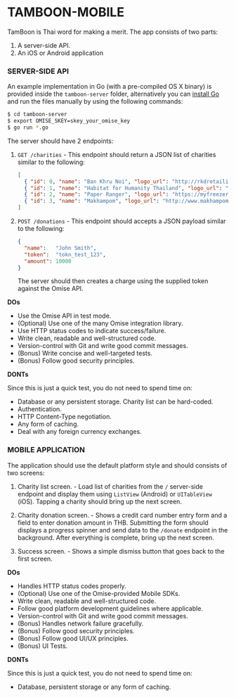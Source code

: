 # TAMBOON-MOBILE

TamBoon is Thai word for making a merit. The app consists of two parts:

1. A server-side API.
2. An iOS or Android application

### SERVER-SIDE API

An example implementation in Go (with a pre-compiled OS X binary) is provided inside the
`tamboon-server` folder, alternatively you can [install Go](https://golang.org) and run
the files manually by using the following commands:

```sh
$ cd tamboon-server
$ export OMISE_SKEY=skey_your_omise_key
$ go run *.go
```

The server should have 2 endpoints:

1. `GET /charities` - This endpoint should return a JSON list of charities similar to the
   following:

   ```json
   [
     { "id": 0, "name": "Ban Khru Noi", "logo_url": "http://rkdretailiq.com/news/img-corporate-baankrunoi.jpg" },
     { "id": 1, "name": "Habitat for Humanity Thailand", "logo_url": "http://www.adamandlianne.com/uploads/2/2/1/6/2216267/3231127.gif" },
     { "id": 2, "name": "Paper Ranger", "logo_url": "https://myfreezer.files.wordpress.com/2007/06/paperranger.jpg" },
     { "id": 3, "name": "Makhampom", "logo_url": "http://www.makhampom.net/makhampom/ppcms/uploads/UserFiles/Image/Thai/T14Publice/2554/January/Newyear/logoweb.jpg" }
   ]
   ```

2. `POST /donations` - This endpoint should accepts a JSON payload similar to the following:

   ```json
   {
     "name":   "John Smith",
     "token":  "tokn_test_123",
     "amount": 10000
   }
   ```

   The server should then creates a charge using the supplied token against the Omise API.

**DOs**

* Use the Omise API in test mode.
* (Optional) Use one of the many Omise integration library.
* Use HTTP status codes to indicate success/failure.
* Write clean, readable and well-structured code.
* Version-control with Git and write good commit messages.
* (Bonus) Write concise and well-targeted tests.
* (Bonus) Follow good security principles.

**DONTs**

Since this is just a quick test, you do not need to spend time on:

* Database or any persistent storage. Charity list can be hard-coded.
* Authentication.
* HTTP Content-Type negotiation.
* Any form of caching.
* Deal with any foreign currency exchanges.

### MOBILE APPLICATION

The application should use the default platform style and should consists of two screens:

1. Charity list screen. - Load list of charities from the `/` server-side endpoint and
   display them using `ListView` (Android) or `UITableView` (iOS). Tapping a charity
   should bring up the next screen.

2. Charity donation screen. - Shows a credit card number entry form and a field to enter
   donation amount in THB. Submitting the form should displays a progress spinner and
   send data to the `/donate` endpoint in the background. After everything is complete,
   bring up the next screen.

3. Success screen. - Shows a simple dismiss button that goes back to the first screen.

**DOs**

* Handles HTTP status codes properly.
* (Optional) Use one of the Omise-provided Mobile SDKs.
* Write clean, readable and well-structured code.
* Follow good platform development guidelines where applicable.
* Version-control with Git and write good commit messages.
* (Bonus) Handles network failure gracefully.
* (Bonus) Follow good security principles.
* (Bonus) Follow good UI/UX principles.
* (Bonus) UI Tests.

**DONTs**

Since this is just a quick test, you do not need to spend time on:

* Database, persistent storage or any form of caching.
